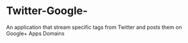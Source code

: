 Twitter-Google-
===============

An application that stream specific tags from Twitter and posts them on Google+ Apps Domains
